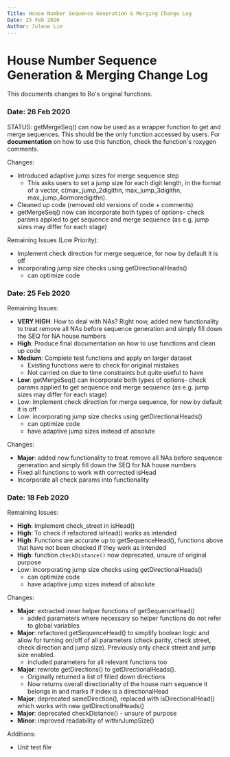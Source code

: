 ```yaml
---
Title: House Number Sequence Generation & Merging Change Log
Date: 25 Feb 2020
Author: Jolene Lim
---
```

# House Number Sequence Generation & Merging Change Log
This documents changes to Bo's original functions.

### Date: 26 Feb 2020
STATUS: getMergeSeq() can now be used as a wrapper function to get and merge sequences. This should be the only function accessed by users. For **documentation** on how to use this function, check the function's roxygen comments.   

Changes:  
- Introduced adaptive jump sizes for merge sequence step  
  - This asks users to set a jump size for each digit length, in the format of a vector, c(max_jump_2digithn, max_jump_3digithn, max_jump_4ormoredigithn). 
- Cleaned up code (removed old versions of code + comments)  
- getMergeSeq() now can incorporate both types of options- check params applied to get sequence and merge sequence (as e.g. jump sizes may differ for each stage)   

Remaining Issues (Low Priority):  
- Implement check direction for merge sequence, for now by default it is off  
- Incorporating jump size checks using getDirectionalHeads()  
  - can optimize code  

### Date: 25 Feb 2020
Remaining Issues:  
- **VERY HIGH**: How to deal with NAs? Right now, added new functionality to treat remove all NAs before sequence generation and simply fill down the SEQ for NA house numbers  
- **High**: Produce final documentation on how to use functions and clean up code  
- **Medium**: Complete test functions and apply on larger dataset  
  - Existing functions were to check for original mistakes  
  - Not carried on due to time constraints but quite useful to have  
- **Low**: getMergeSeq() can incorporate both types of options- check params applied to get sequence and merge sequence (as e.g. jump sizes may differ for each stage)   
- Low: Implement check direction for merge sequence, for now by default it is off  
- Low: incorporating jump size checks using getDirectionalHeads()  
  - can optimize code  
  - have adaptive jump sizes instead of absolute  

Changes:  
- **Major**: added new functionality to treat remove all NAs before sequence generation and simply fill down the SEQ for NA house numbers  
- Fixed all functions to work with corrected isHead  
- Incorporate all check params into functionality  

### Date: 18 Feb 2020

Remaining Issues:  
- **High**: Implement check_street in isHead()  
- **High**: To check if refactored isHead() works as intended 
- **High**: Functions are accurate up to getSequenceHead(), functions above that have not been checked if they work as intended  
- **High**: function `checkDistance()` now deprecated, unsure of original purpose  
- Low: incorporating jump size checks using getDirectionalHeads() 
  - can optimize code  
  - have adaptive jump sizes instead of absolute  

Changes:
- **Major**: extracted inner helper functions of getSequenceHead()  
  - added parameters where necessary so helper functions do not refer to global variables  
- **Major**: refactored getSequenceHead() to simplify boolean logic and allow for turning on/off of all parameters (check parity, check street, check direction and jump size). Previously only check street and jump size enabled.  
  - included parameters for all relevant functions too  
- **Major**: rewrote getDirections() to getDirectionalHeads().  
  - Originally returned a list of filled down directions  
  - Now returns overall directionality of the house num sequence it belongs in and marks if index is a directionalHead  
- **Major**: deprecated sameDirection(), replaced with isDirectionalHead() which works with new getDirectionalHeads()  
- **Major**: deprecated checkDistance() - unsure of purpose  
- **Minor**: improved readability of withinJumpSize()
  
Additions:
- Unit test file